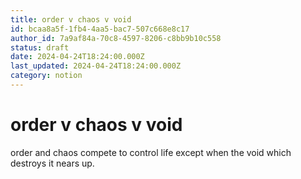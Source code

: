 ```yaml
---
title: order v chaos v void
id: bcaa8a5f-1fb4-4aa5-bac7-507c668e8c17
author_id: 7a9af84a-70c8-4597-8206-c8bb9b10c558
status: draft
date: 2024-04-24T18:24:00.000Z
last_updated: 2024-04-24T18:24:00.000Z
category: notion
---
```


# order v chaos v void


order and chaos compete to control life except when the void which destroys it nears up.
